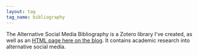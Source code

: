 ```yaml
---
layout: tag
tag_name: bibliography
---
```


The Alternative Social Media Bibliography is a Zotero library I've created, as well as an [HTML page here on the blog](/bib.html). It contains academic research into alternative social media.
